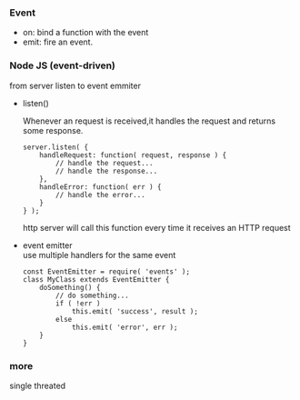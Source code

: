 
### Event 
 * on:  bind a function with the event
 * emit: fire an event. 

### Node JS (event-driven)
from server listen to event emmiter
* listen()  
  
  Whenever an request is received,it handles the request and returns some response. 

      server.listen( {
          handleRequest: function( request, response ) {
              // handle the request...
              // handle the response...
          },
          handleError: function( err ) {
              // handle the error...
          }
      } );

  http server will call this function every time it receives an HTTP request

* event emitter  
  use multiple handlers for the same event 
  
      const EventEmitter = require( 'events' );
      class MyClass extends EventEmitter {
          doSomething() {
              // do something...
              if ( !err )
                  this.emit( 'success', result );
              else
                  this.emit( 'error', err );
          }
      }
      
### more
single threated


   


